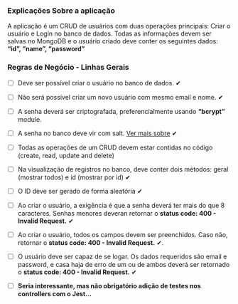 <h3>Explicações Sobre a aplicação</h3>
<p>A aplicação é um CRUD de usuários com duas operações principais: Criar o usuário e Login no banco de dados. Todas as informações devem ser salvas no MongoDB e o usuário criado deve conter os seguintes dados: <strong>“id”, “name”, “password”</strong>
</p>

<h3>Regras de Negócio - Linhas Gerais</h3>

- [ ] Deve ser possível criar o usuário no banco de dados. ✔
- [ ] Não será possível criar um novo usuário com mesmo email e nome. ✔
- [ ] A senha deverá ser criptografada, preferencialmente usando <strong>“bcrypt”</strong> module. 
- [ ] A senha no banco deve vir com salt. <a href="https://pt.stackoverflow.com/questions/185058/o-que-%C3%A9-salt-quando-se-trata-de-criptografia-de-senhas">Ver mais sobre</a> ✔

- [ ] Todas as operações de um CRUD devem estar contidas no código (create, read, update and delete)
- [ ] Na visualização de registros no banco, deve conter dois métodos: geral (mostrar todos) e id (mostrar por id) ✔
- [ ] O ID deve ser gerado de forma aleatória ✔

- [ ] Ao criar o usuário, a exigência é que a senha deverá ter mais do que 8 caracteres.
   Senhas menores deveran retornar o <strong>status code: 400 - Invalid Request.</strong> ✔

- [ ] Ao criar o usuário, todos os campos devem ser preenchidos. Caso não, retornar o <strong>status code: 400 - Invalid Request.</strong> ✔.

- [ ] O usuário deve ser capaz de se logar. Os dados requeridos são email e password, e casa haja de erro de um ou de ambos deverá ser retornado  o <strong>status code: 400 - Invalid Request.</strong> ✔

- [ ] <strong>Seria interessante, mas não obrigatório adição de testes nos controllers com o Jest...</strong>
